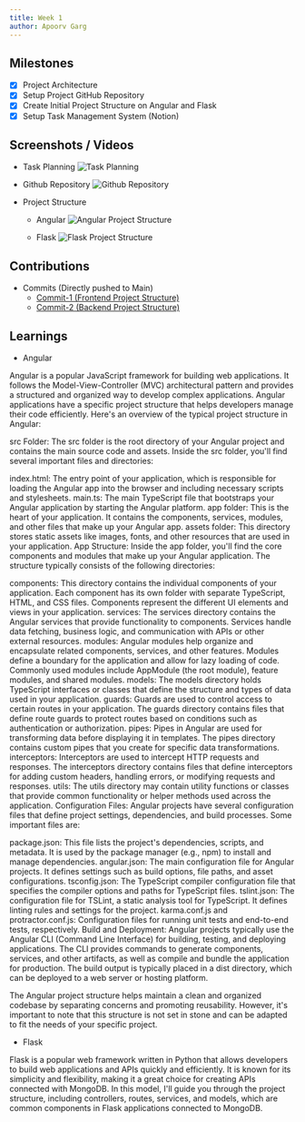 ```yaml
---
title: Week 1
author: Apoorv Garg   
---
```


## Milestones
- [x] Project Architecture
- [x] Setup Project GitHub Repository
- [x] Create Initial Project Structure on Angular and Flask
- [x] Setup Task Management System (Notion)

## Screenshots / Videos

- Task Planning
  ![Task Planning](../assets/task_planning.png)

- Github Repository
  ![Github Repository](../assets/github_repo.png)

- Project Structure
    - Angular
      ![Angular Project Structure](../assets/angular_project_structure.png)
  
    - Flask
      ![Flask Project Structure](../assets/flask_project_structure.png)
        

## Contributions

- Commits (Directly pushed to Main)
    - [Commit-1 (Frontend Project Structure)](https://github.com/ELEVATE-Project/template-creation-portal/commit/d76a2d1e97190930b98fb7b8325df0c46fcf3f1e)
    - [Commit-2 (Backend Project Structure)](https://github.com/ELEVATE-Project/template-creation-portal/commit/d76a2d1e97190930b98fb7b8325df0c46fcf3f1e)


## Learnings

- Angular 
 
Angular is a popular JavaScript framework for building web applications. It follows the Model-View-Controller (MVC) architectural pattern and provides a structured and organized way to develop complex applications. Angular applications have a specific project structure that helps developers manage their code efficiently. Here's an overview of the typical project structure in Angular:

src Folder:
The src folder is the root directory of your Angular project and contains the main source code and assets. Inside the src folder, you'll find several important files and directories:

index.html: The entry point of your application, which is responsible for loading the Angular app into the browser and including necessary scripts and stylesheets.
main.ts: The main TypeScript file that bootstraps your Angular application by starting the Angular platform.
app folder: This is the heart of your application. It contains the components, services, modules, and other files that make up your Angular app.
assets folder: This directory stores static assets like images, fonts, and other resources that are used in your application.
App Structure:
Inside the app folder, you'll find the core components and modules that make up your Angular application. The structure typically consists of the following directories:

components: This directory contains the individual components of your application. Each component has its own folder with separate TypeScript, HTML, and CSS files. Components represent the different UI elements and views in your application.
services: The services directory contains the Angular services that provide functionality to components. Services handle data fetching, business logic, and communication with APIs or other external resources.
modules: Angular modules help organize and encapsulate related components, services, and other features. Modules define a boundary for the application and allow for lazy loading of code. Commonly used modules include AppModule (the root module), feature modules, and shared modules.
models: The models directory holds TypeScript interfaces or classes that define the structure and types of data used in your application.
guards: Guards are used to control access to certain routes in your application. The guards directory contains files that define route guards to protect routes based on conditions such as authentication or authorization.
pipes: Pipes in Angular are used for transforming data before displaying it in templates. The pipes directory contains custom pipes that you create for specific data transformations.
interceptors: Interceptors are used to intercept HTTP requests and responses. The interceptors directory contains files that define interceptors for adding custom headers, handling errors, or modifying requests and responses.
utils: The utils directory may contain utility functions or classes that provide common functionality or helper methods used across the application.
Configuration Files:
Angular projects have several configuration files that define project settings, dependencies, and build processes. Some important files are:

package.json: This file lists the project's dependencies, scripts, and metadata. It is used by the package manager (e.g., npm) to install and manage dependencies.
angular.json: The main configuration file for Angular projects. It defines settings such as build options, file paths, and asset configurations.
tsconfig.json: The TypeScript compiler configuration file that specifies the compiler options and paths for TypeScript files.
tslint.json: The configuration file for TSLint, a static analysis tool for TypeScript. It defines linting rules and settings for the project.
karma.conf.js and protractor.conf.js: Configuration files for running unit tests and end-to-end tests, respectively.
Build and Deployment:
Angular projects typically use the Angular CLI (Command Line Interface) for building, testing, and deploying applications. The CLI provides commands to generate components, services, and other artifacts, as well as compile and bundle the application for production. The build output is typically placed in a dist directory, which can be deployed to a web server or hosting platform.

The Angular project structure helps maintain a clean and organized codebase by separating concerns and promoting reusability. However, it's important to note that this structure is not set in stone and can be adapted to fit the needs of your specific project.

- Flask 

Flask is a popular web framework written in Python that allows developers to build web applications and APIs quickly and efficiently. It is known for its simplicity and flexibility, making it a great choice for creating APIs connected with MongoDB. In this model, I'll guide you through the project structure, including controllers, routes, services, and models, which are common components in Flask applications connected to MongoDB.


